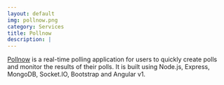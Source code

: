 ```yaml
---
layout: default
img: pollnow.png
category: Services
title: Pollnow
description: |
---
```


[Pollnow](https://pollnow.herokuapp.com/#/polls) is a real-time polling application for users to quickly create polls and monitor the results of their polls. It is built using Node.js, Express, MongoDB, Socket.IO, Bootstrap and Angular v1.
